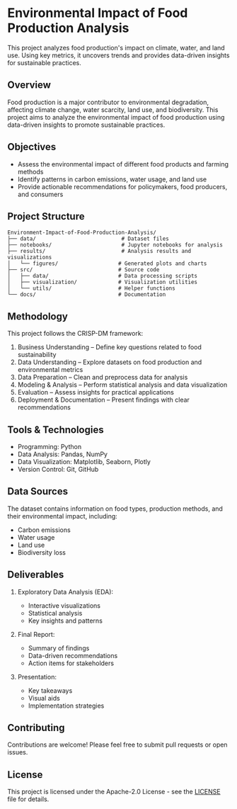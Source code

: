 # Environmental Impact of Food Production Analysis

This project analyzes food production's impact on climate, water, and land use. Using key metrics, it uncovers trends and provides data-driven insights for sustainable practices.

## Overview

Food production is a major contributor to environmental degradation, affecting climate change, water scarcity, land use, and biodiversity. This project aims to analyze the environmental impact of food production using data-driven insights to promote sustainable practices.

## Objectives

- Assess the environmental impact of different food products and farming methods
- Identify patterns in carbon emissions, water usage, and land use
- Provide actionable recommendations for policymakers, food producers, and consumers

## Project Structure

```
Environment-Impact-of-Food-Production-Analysis/
├── data/                           # Dataset files
├── notebooks/                      # Jupyter notebooks for analysis
├── results/                        # Analysis results and visualizations
│   └── figures/                   # Generated plots and charts
├── src/                           # Source code
│   ├── data/                      # Data processing scripts
│   ├── visualization/             # Visualization utilities
│   └── utils/                     # Helper functions
└── docs/                          # Documentation
```

## Methodology

This project follows the CRISP-DM framework:

1. Business Understanding – Define key questions related to food sustainability
2. Data Understanding – Explore datasets on food production and environmental metrics
3. Data Preparation – Clean and preprocess data for analysis
4. Modeling & Analysis – Perform statistical analysis and data visualization
5. Evaluation – Assess insights for practical applications
6. Deployment & Documentation – Present findings with clear recommendations

## Tools & Technologies

- Programming: Python
- Data Analysis: Pandas, NumPy
- Data Visualization: Matplotlib, Seaborn, Plotly
- Version Control: Git, GitHub

## Data Sources

The dataset contains information on food types, production methods, and their environmental impact, including:

- Carbon emissions
- Water usage
- Land use
- Biodiversity loss

## Deliverables

1. Exploratory Data Analysis (EDA):
   - Interactive visualizations
   - Statistical analysis
   - Key insights and patterns

2. Final Report:
   - Summary of findings
   - Data-driven recommendations
   - Action items for stakeholders

3. Presentation:
   - Key takeaways
   - Visual aids
   - Implementation strategies

## Contributing

Contributions are welcome! Please feel free to submit pull requests or open issues.

## License

This project is licensed under the Apache-2.0 License - see the [LICENSE](LICENSE) file for details.

